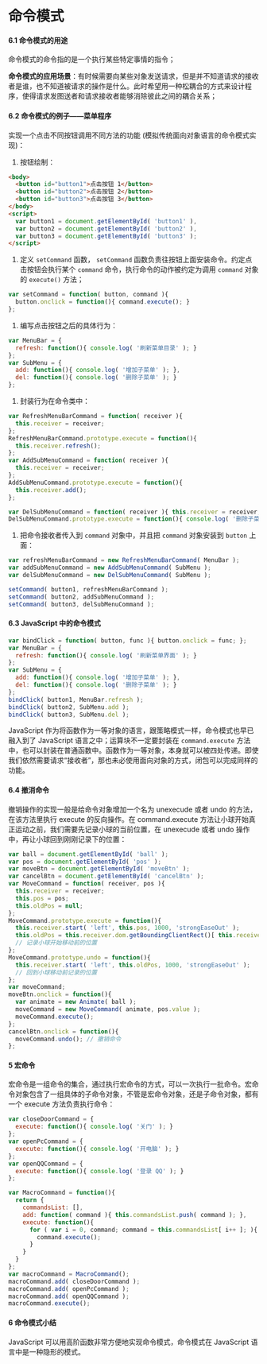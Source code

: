 # 命令模式

#### 6.1 命令模式的用途

命令模式的命令指的是一个执行某些特定事情的指令；

**命令模式的应用场景**：有时候需要向某些对象发送请求，但是并不知道请求的接收者是谁，也不知道被请求的操作是什么。此时希望用一种松耦合的方式来设计程序，使得请求发图送者和请求接收者能够消除彼此之间的耦合关系；

#### 6.2 命令模式的例子——菜单程序

实现一个点击不同按钮调用不同方法的功能 (模拟传统面向对象语言的命令模式实现)：

1. 按钮绘制：



```html
<body>
  <button id="button1">点击按钮 1</button>
  <button id="button2">点击按钮 2</button>
  <button id="button3">点击按钮 3</button>
</body>
<script>
  var button1 = document.getElementById( 'button1' ),
  var button2 = document.getElementById( 'button2' ),
  var button3 = document.getElementById( 'button3' );
</script>
```

1. 定义 `setCommand` 函数， `setCommand` 函数负责往按钮上面安装命令。约定点击按钮会执行某个 `command` 命令，执行命令的动作被约定为调用 `command` 对象的 `execute()` 方法；



```js
var setCommand = function( button, command ){
  button.onclick = function(){ command.execute(); }
};
```

1. 编写点击按钮之后的具体行为：



```js
var MenuBar = {
  refresh: function(){ console.log( '刷新菜单目录' ); }
};
var SubMenu = {
  add: function(){ console.log( '增加子菜单' ); },
  del: function(){ console.log( '删除子菜单' ); }
};
```

1. 封装行为在命令类中：



```js
var RefreshMenuBarCommand = function( receiver ){
  this.receiver = receiver;
};
RefreshMenuBarCommand.prototype.execute = function(){
  this.receiver.refresh();
};
var AddSubMenuCommand = function( receiver ){
  this.receiver = receiver;
};
AddSubMenuCommand.prototype.execute = function(){
  this.receiver.add();
};

var DelSubMenuCommand = function( receiver ){ this.receiver = receiver; };
DelSubMenuCommand.prototype.execute = function(){ console.log( '删除子菜单' ); };
```

1. 把命令接收者传入到 `command` 对象中，并且把 `command` 对象安装到 `button` 上面：



```js
var refreshMenuBarCommand = new RefreshMenuBarCommand( MenuBar );
var addSubMenuCommand = new AddSubMenuCommand( SubMenu );
var delSubMenuCommand = new DelSubMenuCommand( SubMenu );

setCommand( button1, refreshMenuBarCommand );
setCommand( button2, addSubMenuCommand );
setCommand( button3, delSubMenuCommand );
```

#### 6.3 JavaScript 中的命令模式



```js
var bindClick = function( button, func ){ button.onclick = func; };
var MenuBar = {
  refresh: function(){ console.log( '刷新菜单界面' ); }
};
var SubMenu = {
  add: function(){ console.log( '增加子菜单' ); },
  del: function(){ console.log( '删除子菜单' ); }
};
bindClick( button1, MenuBar.refresh );
bindClick( button2, SubMenu.add );
bindClick( button3, SubMenu.del );
```

JavaScript 作为将函数作为一等对象的语言，跟策略模式一样，命令模式也早已融入到了 JavaScript 语言之中；运算块不一定要封装在 `command.execute` 方法中，也可以封装在普通函数中。函数作为一等对象，本身就可以被四处传递。即使我们依然需要请求“接收者”，那也未必使用面向对象的方式，闭包可以完成同样的功能。

#### 6.4 撤消命令

撤销操作的实现一般是给命令对象增加一个名为 unexecude 或者 undo 的方法，在该方法里执行 execute 的反向操作。在 command.execute 方法让小球开始真正运动之前，我们需要先记录小球的当前位置，在 unexecude 或者 undo 操作中，再让小球回到刚刚记录下的位置：



```js
var ball = document.getElementById( 'ball' );
var pos = document.getElementById( 'pos' );
var moveBtn = document.getElementById( 'moveBtn' );
var cancelBtn = document.getElementById( 'cancelBtn' );
var MoveCommand = function( receiver, pos ){
  this.receiver = receiver;
  this.pos = pos;
  this.oldPos = null;
};
MoveCommand.prototype.execute = function(){
  this.receiver.start( 'left', this.pos, 1000, 'strongEaseOut' );
  this.oldPos = this.receiver.dom.getBoundingClientRect()[ this.receiver.propertyName ];
  // 记录小球开始移动前的位置
};
MoveCommand.prototype.undo = function(){
  this.receiver.start( 'left', this.oldPos, 1000, 'strongEaseOut' );
  // 回到小球移动前记录的位置
};
var moveCommand;
moveBtn.onclick = function(){
  var animate = new Animate( ball );
  moveCommand = new MoveCommand( animate, pos.value );
  moveCommand.execute();
};
cancelBtn.onclick = function(){
  moveCommand.undo(); // 撤销命令
};
```

#### 5 宏命令

宏命令是一组命令的集合，通过执行宏命令的方式，可以一次执行一批命令。宏命令对象包含了一组具体的子命令对象，不管是宏命令对象，还是子命令对象，都有一个 execute 方法负责执行命令：



```js
var closeDoorCommand = {
  execute: function(){ console.log( '关门' ); }
};
var openPcCommand = {
  execute: function(){ console.log( '开电脑' ); }
};
var openQQCommand = {
  execute: function(){ console.log( '登录 QQ' ); }
};

var MacroCommand = function(){
  return {
    commandsList: [],
    add: function( command ){ this.commandsList.push( command ); },
    execute: function(){
      for ( var i = 0, command; command = this.commandsList[ i++ ]; ){
        command.execute();
      }
    }
  }
};
var macroCommand = MacroCommand();
macroCommand.add( closeDoorCommand );
macroCommand.add( openPcCommand );
macroCommand.add( openQQCommand );
macroCommand.execute();
```

#### 6 命令模式小结

JavaScript 可以用高阶函数非常方便地实现命令模式，命令模式在 JavaScript 语言中是一种隐形的模式。